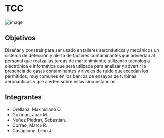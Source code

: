 # TCC

![image](https://user-images.githubusercontent.com/80478701/145805666-35360264-9d2f-4d1c-8704-c6374d241b43.png)

## Objetivos
Diseñar y construir para ser usado en talleres aeronáuticos y mecánicos un sistema de detección y alerta de factores contaminantes que adviertan al personal que realiza las tareas de mantenimiento; utilizando tecnología electrónica e informática que será utilizada para analizar y advertir la presencia de gases contaminantes y niveles de ruido que excedan los permitidos, muy comunes en los bancos de ensayos de turbinas aeronáuticas y que alerten sobre estas circunstancias.

## Integrantes
- Orellana, Maximiliano O.
- Guzman, Juan M.
- Nuñez Piedras, Sebastian.
- Corrao, Marco R.
- Castiglione, León J.
